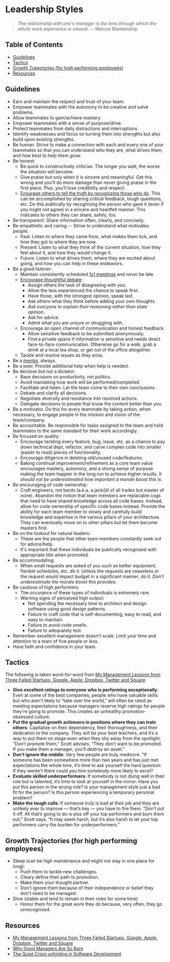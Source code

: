 # Leadership Styles

> *The relationship with one's manager is the lens through which the whole work experience is
> viewed.* -- Marcus Blankenship

<!-- Tocer[start]: Auto-generated, don't remove. -->

## Table of Contents

  - [Guidelines](#guidelines)
  - [Tactics](#tactics)
  - [Growth Trajectories (for high performing employees)](#growth-trajectories-for-high-performing-employees)
  - [Resources](#resources)

<!-- Tocer[finish]: Auto-generated, don't remove. -->

## Guidelines

- Earn and maintain the respect and trust of your team.
- Empower teammates with the autonomy to be creative and solve problems.
- Allow teammates to gain/achieve mastery.
- Empower teammates with a sense of purpose/drive.
- Protect teammates from daily distractions and interruptions.
- Identify weaknesses and focus on turning them into strengths but also build upon existing
  strengths.
- Be human. Strive to make a connection with each and every one of your teammates so that you can
  understand who they are, what drives them, and how best to help them grow.
- Be honest:
  - Be quick to constructively criticise. The longer you wait, the worse the situation will become.
  - Give praise but only when it is sincere and meaningful. Get this wrong and you'll do more damage
    than never giving praise in the first place. Plus, you'll lose credibility and respect.
  - [Enourage others to tell the truth by recognizing those who do](https://is.gd/8W7UtO). This can
    be accomplished by sharing critical feedback, tough questions, etc. Do this publically by
    recognizing the person who gave it (even if you might not agree) in a sincere and heartfelt
    manner. This indicates to others they can share, safely, too.
- Be transparent: Share information often, clearly, and concisely.
- Be empathetic and caring -- Strive to understand what motivates people:
  - Past: Listen to where they came from, what makes them tick, and how they got to where they are
    now.
  - Present: Listen to what they think of the current situation, how they feel about it, and how
    they would change it.
  - Future: Listen to what drives them, where they are excited about going, and how you can help in
    these endeavors.
- Be a good listener:
  - Maintain consistently scheduled
    [1x1 meetings](http://randsinrepose.com/archives/the-update-the-vent-and-the-disaster) and
    *never* be late.
  - [Encourage thoughtful debate](https://is.gd/qxOhIV):
    - Assign others the task of disagreeing with you.
    - Allow the less experienced the chance to speak first.
    - Have those, with the strongest opinion, speak last.
    - Ask others what they think before adding your own thoughts.
    - *Ask everyone to explain their reasoning rather than state opinion*.
    - Ask for advice.
    - Admit what you are unsure or struggling with.
  - Encourage an open channel of communication and honest feedback.
    - Allow sensitive feedback to be submitted anonymously.
    - Find a private space if information is sensitive and needs direct face-to-face communication.
      Otherwise go for a walk, grab a drink at a local tea shop, or get out of the office
      altogether.
  - Tackle and resolve issues as they arise.
- Be a [mentor](https://alistapart.com/article/be-a-mentor), always.
- Be a peer. Provide additional help when help is needed.
- Be decisive but not a dictator:
  - Base decisions on productivity, not politics.
  - Avoid mandating how work will be performed/completed.
  - Facilitate and listen. Let the team come to their own conclusions.
  - Debate and clarify all decisions.
  - Negotiate diversity and resistance into resolved actions.
  - Delegate decisions to people that know the content better than you.
- Be a motivator. Do this for every teammate by taking action, when necessary, to engage people in
  the mission and vision of the team/company.
- Be accountable. Be responsible for tasks assigned to the team and hold teammates to the same
  standard for their work accordingly.
- Be focused on quality:
    - Encourage tackling every feature, bug, issue, etc. as a chance to pay down technical dept,
      refactor, and carve complex code into smaller (easier to read) pieces of functionality.
    - Encourage diligence in deleting old/unused code/features.
    - Baking continual improvement/refinement as a core team value encourages mastery, automony, and
      a strong sense of purpose making the team happier in the long run to achieve higher results.
      *It should not be underestimated how important a morale boost this is.*
- Be encouraging of code ownership:
  - Craft engineers, not bards (a.k.a. a jack/jill of all trades but master of none). Abandon the
    notion that team members are replacable cogs that need to have shared knowledge across all code
    bases. Instead, allow for code ownership of specific code bases instead. Provide the ability for
    each team member to slowly and carefully build knowledge and expertise in the various pillars of
    your architecture. They can eventually move on to other pillars but let them become masters
    first.
- Be on the lookout for natural leaders:
  - These are the people that other team members constantly seek out for advice/help.
  - It's important that these individuals be publically recognized with appropriate title when
    promoted.
- Be accommodating:
  - When small requests are asked of you such as better equipment, flexible schedules, etc. *do it*.
    Unless the requests are ceaseless or the request would impact budget in a significant manner, do
    it. *Don't underestimate the morale boost this provides.*
- Be cautious of high performers:
  - The occurance of these types of individuals is extremely rare.
  - Warning signs of perceived high output:
    - Not spending the necessary time to architect and design software using good design patterns.
    - Failure to craft code that is self-documenting, easy to read, and easy to maintain.
    - Failure to avoid code smells.
    - Failure to adequately test.
- Remember excellent management doesn't scale. Limit your time and attention to a team of five
  people or less.
- Have faith and confidence in your team.

## Tactics

The following is taken word-for-word from [My Management Lessons from Three Failed Startups, Google, Apple, Dropbox, Twitter and Square](http://www.timeforpool.com/2/post/2014/02/my-management-lessons-from-three-failed-startups-google-apple-dropbox-twitter-and-squareread.html):

- **Give excellent ratings to everyone who is performing exceptionally**: Even at some of the best
  companies, people who have valuable skills but who aren’t likely to “take over the world,” will
  often be rated as meeting expectations because managers reserve high ratings for people they're
  going to promote. This creates an unhealthy promotion- obsessed culture.
- **Put the gradual growth achievers in positions where they can train others**: Capitalize on their
  dependency, their thoroughness, and their dedication to the company. They will be your best
  teachers, and it’s a way to put them on stage even when they shy away from the spotlight. “Don’t
  promote them,” Scott advises. “They don’t want to be promoted. If you make them a manager, you’ll
  destroy an asset.”
- **Don’t ignore the middle**: Very few people are truly mediocre. “If someone has been somewhere
  more than two years and has just met expectations the whole time, it’s time to ask yourself the
  hard question: If they weren’t there could you hire somebody more likely to excel?
- **Evaluate skilled underperformers**: If somebody is not doing well in their role but is talented,
  it’s time to look at yourself in the mirror: Have you put this person in the wrong role? Is your
  management style just a bad fit for the person? Is this person experiencing a temporary personal
  problem?
- **Make the tough calls**: If someone truly is bad at their job and they are unlikely ever to
  improve — that’s key — you have to fire them. “Don’t put it off. All that’s going to do is piss
  off your top performers and burn them out,” Scott says. “It may seem harsh, but it’s also harsh to
  let your top performers carry the burden for underperformers.”

## Growth Trajectories (for high performing employees)

- Steep (can be high maintenance and might not stay in one place for long):
  - Push them to tackle new challenges.
  - Cleary define their path to promotion.
  - Make them your thought partner.
  - Don't ignore them because of their independence or belief they don't need to be managed.
- Slow (stable and tend to remain in their roles for some time)
  - Honor them for the great work they do because, very often, they go unrecognized.

## Resources

- [My Management Lessons from Three Failed Startups, Google, Apple, Dropbox, Twitter and Square](http://www.timeforpool.com/2/post/2014/02/my-management-lessons-from-three-failed-startups-google-apple-dropbox-twitter-and-squareread.html)
- [Why Good Managers Are So Rare](http://blogs.hbr.org/2014/03/why-good-managers-are-so-rare)
- [The Quiet Crisis unfolding in Software Development](https://medium.com/@billjordan1/the-quiet-crisis-unfolding-in-software-development-cffbdafbf450)
